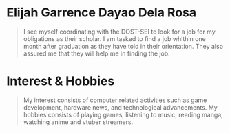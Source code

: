 # Elijah Garrence Dayao Dela Rosa
> I see myself coordinating with the DOST-SEI to look for a job for my obligations as their scholar. I am tasked to find a job whithin one month after graduation as they have told in their orientation. They also assured me that they will help me in finding the job.
# Interest & Hobbies
> My interest consists of computer related activities such as game development, hardware news, and technological advancements.
> My hobbies consists of playing games, listening to music, reading manga, watching anime and vtuber streamers.